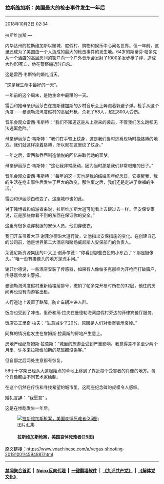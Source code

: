 ### 拉斯维加斯：美国最大的枪击事件发生一年后
------------------------

<div class="published">
 <span class="date" title="中国时间">
  <time datetime="2018-10-02T02:34:30+08:00">
   2018年10月2日 02:34
  </time>
 </span>
</div>
<br/>
<div class="wsw">
 <span class="dateline">
  拉斯维加斯 —
 </span>
 <p>
  内华达州的拉斯维加斯以赌城、度假村、购物和娱乐中心闻名世界。但一年前，这里还成为了美国由一个人造成的最大的枪击事件的发生地。64岁的斯蒂芬·帕多克从一个酒店的高层房间的窗户向一个户外音乐会发射了1000多发步枪子弹，造成大约60死亡，他在警察逼近时自杀。
 </p>
 <p>
  这是雷西·韦斯特的婚礼当天。
 </p>
 <p>
  “这是我生命中最好的一天”。
 </p>
 <p>
  一年前的这个周末，是她生命中最糟的一天。
 </p>
 <p>
  雷西和她母亲伊丽莎白在拉斯维加斯的乡村音乐会上奔跑着躲避子弹。枪手从这个角度——曼德勒海湾度假村的高层开枪，杀死了58人，超过800人受伤。
 </p>
 <p>
  音乐会观众雷西·韦斯特：“我们不知道这是从上空来的袭击，不管我们怎么跑都无法逃离危险。”
 </p>
 <p>
  母亲伊丽莎白·韦斯特：“我们在手臂上纹身，这是我们当时逃离现场时挽胳膊的地方。我们就这样挽着胳膊，所以就在这里纹了纹身。”
 </p>
 <p>
  一年之后，雷西和乔西制造愉悦的回忆来取代她的噩梦。
 </p>
 <p>
  母亲伊丽莎白·韦斯特：“这让我非常感动，因为当时那是我们非常艰难的日子。”
 </p>
 <p>
  音乐会观众雷西·韦斯特：“每年的这一天也是我的结婚周年纪念日，它提醒我，我的生活在枪击事件后发生了巨大的改变，那件事之后，我们还是走进了幸福的生活。”
 </p>
 <p>
  雷西和伊丽莎白改变了。这座城市也如此。
 </p>
 <p>
  对于赌博者和旅游者来说，拉斯维加斯大道可能看上去跟过去一样。但安保专家说，正是那些你看不到的东西在保证你的安全。”
 </p>
 <p>
  这里有很多没穿制服的安保人员，他们穿便衣。
 </p>
 <p>
  我们开车带着大卫·谢菲尔德沿大道行驶，让他指出安保措施的变化。在创建自己的公司前，他是世界第二大酒店和赌场威尼斯人安保部门的负责人。
 </p>
 <p>
  莱德尼斯资源集团的C·大卫·谢菲尔德：“你看到那些白色的小东西了？那是摄像头。”“唯一没有摄像头的地方是洗手间。”
 </p>
 <p>
  谢菲尔德说，一些酒店安装了传感器，如果有人像帕多克那样为开枪而打破窗户，传感器会发出警报。
 </p>
 <p>
  曼德勒海湾度假村重新给楼层排号，撤销了帕多克开枪时所在的32层，他住的房间再也没有向游客出租。
 </p>
 <p>
  人行道边上设置了路障，防止车辆冲进人群。
 </p>
 <p>
  饭店也受到了冲击。里奇和简·拉夫在曼德勒海湾度假村旁边的菲律宾餐厅服务。
 </p>
 <p>
  饭店员工里奇·拉夫：“生意减少了20%，原因是人们对惨案表示哀悼。”
 </p>
 <p>
  同样的情况也发生在詹姆斯·拉莫斯的房地产生意上。
 </p>
 <p>
  房地产经纪詹姆斯·拉莫斯：“城里的旅游业受到严重影响。我觉得差不多至少两个月里，许多来拉斯维加斯的航班都没乘客。”
 </p>
 <p>
  但自那之后两处生意都有恢复。
 </p>
 <p>
  58个十字架已经从大道起始点的草地上移到了靠近每个受害者的肖像的地方。每个肖像都由不同艺术家绘制。
 </p>
 <p>
  在这个仍然在疗伤和寻找希望的城市里，这两座纪念碑的规模令人感叹。
 </p>
 <p>
  婚礼言辞： “我愿意” 。
 </p>
 <p>
  这是在惨剧发生一年后。
 </p>
 <div class="wsw__embed">
  <figure class="media-gallery-embed overlay-wrap js-media-expand" data-lbox-gallery="true" data-lbox-gallery-url="/a/photo-gallery-las-vegas-shooting-/4053464.html">
   <a href="https://www.voachinese.com/a/photo-gallery-las-vegas-shooting-/4053464.html" title="拉斯维加斯枪案，美国哀悼死难者(25图)">
    <div class="img-wrap">
     <div class="thumb thumb16_9">
      <img alt="拉斯维加斯枪案，美国哀悼死难者(25图)" src="https://gdb.voanews.com/94CF0896-35F2-49FD-B34B-37D62B4FA476_w250_r1_s.jpg"/>
     </div>
     <span class="ico ico-gallery ico--media-type ico--xl">
     </span>
     <span class="ico ico-gallery ico--media-expand ico--rounded">
     </span>
    </div>
   </a>
   <figcaption class="d-flex flex-wrap overlay-content">
    <span class="label label--media label--inverted m-l-sm">
     图片汇集
    </span>
    <h4 class="title title--media title--inverted m-l-sm">
     拉斯维加斯枪案，美国哀悼死难者(25图)
    </h4>
   </figcaption>
   <div>
    <div data-lbox-gallery-item-src="https://gdb.voanews.com/94CF0896-35F2-49FD-B34B-37D62B4FA476_w1024_q10_s.jpg" data-lbox-gallery-item-title="美国赌城拉斯维加斯一角，右侧是曼德勒湾酒店和赌场，左侧是一场名为 &amp;ldquo;91号公路丰收节&amp;rdquo; 的美国乡村音乐室外演唱会的场地。10月1日晚上，那里发生美国现代史上最致命的枪击案，64岁的白人男子史蒂芬&amp;middot;帕多克在曼德勒湾酒店娱乐场第32层用自动武器向聚集的22,000多名观众开枪，至少有59人死亡， 500多人受伤。">
    </div>
    <div data-lbox-gallery-item-src="https://gdb.voanews.com/9B2D971D-F600-46BC-827E-A3CB17D55A2A_w1024_q10_s.jpg" data-lbox-gallery-item-title="10月1日晚上，拉斯维加斯城闹市，一场名为 &amp;ldquo;91号公路丰收节&amp;rdquo; 的美国乡村音乐室外演唱会的场地，舞台后面是曼德勒湾酒店。后来那里发生美国现代史上最致命的枪击案，64岁的白人男子史蒂芬&amp;middot;帕多克在位于室外演唱会场地对面的曼德勒湾酒店娱乐场第32层用自动武器向聚集的22,000多名观众开枪，至少有59人死亡， 500多人受伤。">
    </div>
    <div data-lbox-gallery-item-src="https://gdb.voanews.com/86DF912A-379E-46BD-8C2F-77E08754747C_w1024_q10_s.jpg" data-lbox-gallery-item-title="2017年10月3日，旭日东升时，霞光下的美国国会大厦前面下半旗，纪念在拉斯维加斯的遇难者。">
    </div>
    <div data-lbox-gallery-item-src="https://gdb.voanews.com/39CB44DA-E5CD-4761-9EF2-615876822F6D_w1024_q10_s.jpg" data-lbox-gallery-item-title="川普总统夫妇，彭斯副总统夫妇率官员在白宫南草坪为拉斯维加斯星期天枪击事件的受害者默哀（2017年10月2日）。川普迅速调整了日程安排，将于星期三前往拉斯维加斯，缅怀遇难者，会见幸存者。川普说，&amp;ldquo;在这个悲剧和恐怖的时刻，美国团结如一。美国始终团结如一。我们祈望把我们团结在一起的纽带，我们的信仰、我们的家庭和我们共同的价值观。&amp;rdquo;&amp;ldquo;我们的团结不能被邪恶所击碎，我们的纽带不能被暴力所破坏。我们对这些愚蠢的屠杀我们自己同胞的行径深感愤怒，是我们的爱塑造了我们，并将永远如此&amp;rdquo;。&lt;br /&gt;
&amp;nbsp;">
    </div>
    <div data-lbox-gallery-item-src="https://gdb.voanews.com/BC1E7BD0-09E4-4614-8298-675DB889C404_w1024_q10_s.jpg" data-lbox-gallery-item-title="内华达拉斯维加斯大学的学生2017年10月2日举行守夜活动。&amp;nbsp;">
    </div>
    <div data-lbox-gallery-item-src="https://gdb.voanews.com/60BB7859-BB2F-42BF-944C-177F357903DF_w1024_q10_s.jpg" data-lbox-gallery-item-title="拉斯维加斯城的 &amp;ldquo;91号公路丰收节&amp;rdquo; 美国乡村音乐会上遭到枪击的遇难者拉希尔&amp;middot;帕克，她是加州曼哈顿海滩的警察。">
    </div>
    <div data-lbox-gallery-item-src="https://gdb.voanews.com/61C77DED-E752-4578-8894-7FD22FB85301_w1024_q10_s.jpg" data-lbox-gallery-item-title="拉斯维加斯城的 &amp;ldquo;91号公路丰收节&amp;rdquo; 美国乡村音乐会上遭到枪击的遇难者，越南裔的 Michelle Võ。">
    </div>
    <div data-lbox-gallery-item-src="https://gdb.voanews.com/DBE2528F-3713-4C7A-B5AD-9B4243923B6A_w1024_q10_s.jpg" data-lbox-gallery-item-title="美国拉斯维加斯城曼德勒湾酒店周围，警察布线封锁，黄色带子上写着&amp;ldquo;警察线，别越过&amp;rdquo;。（2017年10月2日）">
    </div>
    <div data-lbox-gallery-item-src="https://gdb.voanews.com/895B9A14-3401-4142-8FC4-EDF34F944314_w1024_q10_s.jpg" data-lbox-gallery-item-title="调查人员把拉斯维加斯枪击案遇难者的尸体送上汽车（2017年10月2日）">
    </div>
    <div data-lbox-gallery-item-src="https://gdb.voanews.com/1428EA0D-F36F-4F83-851F-E6D31BB20870_w1024_q10_s.jpg" data-lbox-gallery-item-title="在枪声出现之后，人们试图逃离内华达州拉斯维加斯的户外乡村音乐演唱会现场（2017年10月1日）。 特警们冲进枪手所在的酒店房间时他已经毙命。警方表示：&amp;ldquo;我们在曼德勒海湾酒店找回了23支枪，在他梅斯基特的家中找到19支枪。&amp;rdquo;&amp;ldquo;我们认为帕多克是唯一应对这一穷凶极恶的行径负责的人。&amp;rdquo;">
    </div>
    <div data-lbox-gallery-item-src="https://gdb.voanews.com/FA2A0FF4-F8FF-4EBF-8B6C-158E4657AFC5_w1024_q10_s.jpg" data-lbox-gallery-item-title="枪声大作之后，人们试图逃离内华达州拉斯维加斯的户外乡村音乐演唱会现场（2017年10月1日）。 警方和联邦调查人员还没有确定枪手的杀人动机。拉斯维加斯大都会警察局警长隆巴多说，&amp;ldquo;我们目前不知道他的信仰是什么。&amp;rdquo;据信枪手与任何激进组织都无关。 伊斯兰国组织声称对枪击事件负责，说枪手是他们的&amp;ldquo;士兵&amp;rdquo;之一，在几个月前改信了伊斯兰教。联邦调查局表示，没有证据表明，帕多克与任何国际恐怖组织有关。">
    </div>
    <div data-lbox-gallery-item-src="https://gdb.voanews.com/5C63433D-2590-4760-B3C6-34140E1E8D94_w1024_q10_s.jpg" data-lbox-gallery-item-title="美国内华达州拉斯维加斯。在射击开始后，人们照顾受伤者（2017年10月1日）">
    </div>
    <div data-lbox-gallery-item-src="https://gdb.voanews.com/099825A0-50A7-44F1-866B-A1117964AD2B_w1024_q10_s.jpg" data-lbox-gallery-item-title="一名男子试图保护因乡村音乐演唱会袭击事件而受到惊吓的女子(2017年10月1日)">
    </div>
    <div data-lbox-gallery-item-src="https://gdb.voanews.com/BB3740A2-93FB-416B-ACD8-8BCC99E4A610_w1024_q10_s.jpg" data-lbox-gallery-item-title="10月1日晚上，拉斯维加斯城枪击案发生后，两位躲藏起来的妇女惊魂未定。">
    </div>
    <div data-lbox-gallery-item-src="https://gdb.voanews.com/28B7D89C-A937-4964-AEDE-11A0F1B20BA7_w1024_q10_s.jpg" data-lbox-gallery-item-title="拉斯维加斯一赌场附近发生枪击案，警察要求现场民众找地方躲避。（2017年10月1日）">
    </div>
    <div data-lbox-gallery-item-src="https://gdb.voanews.com/B77C4D45-18F1-43DA-AE5C-DB4163BF73F6_w1024_q10_s.jpg" data-lbox-gallery-item-title="美国内华达州拉斯维加斯街头，发现枪击案遇难者的一具尸体。（2017年10月1日）">
    </div>
    <div data-lbox-gallery-item-src="https://gdb.voanews.com/4A2798F6-1754-4345-BAC4-D3D34CA19285_w1024_q10_s.jpg" data-lbox-gallery-item-title="美国内华达州拉斯维加斯街头，枪击案之后，警察站岗。（2017年10月1日）">
    </div>
    <div data-lbox-gallery-item-src="https://gdb.voanews.com/17F3AE77-56A5-417C-B2A5-22CB6C8BD61C_w1024_q10_s.jpg" data-lbox-gallery-item-title="美国内华达州拉斯维加斯街头，发现一双带有美国国旗图案的牛仔靴。（2017年10月1日）">
    </div>
    <div data-lbox-gallery-item-src="https://gdb.voanews.com/CCAA08F9-B5DB-4BBB-B7EE-08699469ACC4_w1024_q10_s.jpg" data-lbox-gallery-item-title="美国拉斯维加斯城曼德勒湾酒店周围被拉线围绕，横幅上写着&amp;ldquo;对面 - 犯罪现场&amp;rdquo;。（2017年10月2日）">
    </div>
    <div data-lbox-gallery-item-src="https://gdb.voanews.com/00B9454C-28DF-4C91-89DC-3050CF735870_w1024_q10_s.jpg" data-lbox-gallery-item-title="在拉斯维加斯城发生的美国现代史上最致命的枪击案现场，一位妇女坐在马路边缘（2017年10月2日）">
    </div>
    <div data-lbox-gallery-item-src="https://gdb.voanews.com/C615C355-931F-4BCA-A546-C102089F7518_w1024_q10_s.jpg" data-lbox-gallery-item-title="内华达拉斯维加斯大学的学生2017年10月2日举行烛光守夜活动。">
    </div>
    <div data-lbox-gallery-item-src="https://gdb.voanews.com/6CAD4C5B-5A0F-4010-ADF3-722D268F2D6A_w1024_q10_s.jpg" data-lbox-gallery-item-title="内华达拉斯维加斯大学的学生2017年10月2日举行守夜活动。">
    </div>
    <div data-lbox-gallery-item-src="https://gdb.voanews.com/6EAFFC26-2069-467E-A16A-6CFBD90555AE_w1024_q10_s.jpg" data-lbox-gallery-item-title="夜色中烛光闪耀，红色的心形气球飘扬，悼念拉斯维加斯枪击案受害者（2017年10月2日）">
    </div>
    <div data-lbox-gallery-item-src="https://gdb.voanews.com/6D2784FD-B775-4623-AC7B-99AC9E8B7408_w1024_q10_s.jpg" data-lbox-gallery-item-title="美国总统川普在白宫就这次枪击事件发表声明(2017年10月2日)。川普称枪击事件是彻头彻尾的邪恶行为。川普总统向全国发表讲话，感谢拉斯维加斯警察做出的牺牲和对这一&amp;ldquo;十分可怕的袭击&amp;rdquo;做出的迅速反应。川普说，&amp;ldquo;对于遇难者的亲属们，我们为你们祷告，我们为你们提供支持，请求上帝帮助你们度过这一黑暗的日子。在灾难和恐怖的时刻，美国从来都是团结一致。&amp;rdquo;">
    </div>
    <div data-lbox-gallery-item-src="https://gdb.voanews.com/786CA351-7DAE-4B64-B010-9E33BB429F07_w1024_q10_s.jpg" data-lbox-gallery-item-title="美国众议院少数党领袖佩洛西和参议院少数党领袖舒默在国会山（2017年9月7日）。10月2日，舒默（Sen. Chuck Schumer, D-NY）和其他民主党人呼吁通过更严格的枪支法。他说：&amp;ldquo;尽管我们非常希望，但我们无法从地球上消除邪恶，国会做不到，总统也做不到，&amp;rdquo;&amp;ldquo;国会能做的，必须做的，就是通过法案，保护民众的安全。而这从枪支开始，特别是避免危险的枪支落入那些错误的人的手里。&amp;rdquo;">
    </div>
   </div>
  </figure>
 </div>
 <p>
 </p>
</div>

原文链接：https://www.voachinese.com/a/vegas-shooting-20181001/4594887.html


------------------------
#### [禁闻聚合首页](https://github.com/gfw-breaker/banned-news/blob/master/README.md) &nbsp;|&nbsp; [Nginx反向代理](https://github.com/gfw-breaker/open-proxy/blob/master/README.md) &nbsp;|&nbsp;  [一键翻墙软件](https://github.com/gfw-breaker/nogfw/blob/master/README.md) &nbsp;|&nbsp; [《九评共产党》](https://github.com/gfw-breaker/9ping.md/blob/master/README.md#九评之一评共产党是什么) &nbsp;|&nbsp; [《解体党文化》](https://github.com/gfw-breaker/jtdwh.md/blob/master/README.md#绪论)